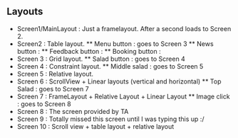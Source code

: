 ## Layouts
* Screen1/MainLayout : Just a framelayout.  After a second loads to Screen 2.
* Screen2 : Table layout.
** Menu button : goes to Screen 3
** News button : 
** Feedback button : 
** Booking button :
* Screen 3 : Grid layout.
** Salad button : goes to Screen 4
* Screen 4 : Constraint layout.
** Middle salad : goes to Screen 5
* Screen 5 : Relative layout.
* Screen 6 : ScrollView + Linear layouts (vertical and horizontal)
** Top Salad : goes to Screen 7
* Screen 7 : FrameLayout + Relative Layout + Linear Layout
** Image click : goes to Screen 8
* Screen 8 : The screen provided by TA
* Screen 9 : Totally missed this screen until I was typing this up :/
* Screen 10 : Scroll view + table layout + relative layout
